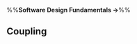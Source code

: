 <link rel="stylesheet" href="{{baseUrl}}/css/textbook.css">

<div class="website-content">

%%**Software Design Fundamentals &rarr;**%%

## Coupling

<div id="main">

<include src="what/embed.md" />
<include src="how/embed.md" />
<include src="types/embed.md" />

</div>

</div>
